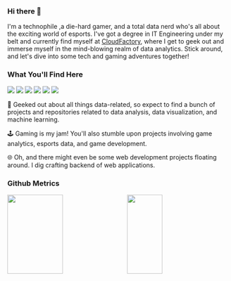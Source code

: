 ### Hi there 👋

I'm a technophile ,a die-hard gamer, and a total data nerd who's all about the exciting world of esports. I've got a degree in IT Engineering under my belt and currently find myself at <a target='blank' href = 'https://www.cloudfactory.com/'>CloudFactory</a>, where I get to geek out and immerse myself in the mind-blowing realm of data analytics. Stick around, and let's dive into some tech and gaming adventures together!

### What You'll Find Here

<img src = 'https://img.shields.io/badge/dbt-FF694B?style=for-the-badge&logo=dbt&logoColor=white'> <img src = 'https://img.shields.io/badge/Supabase-181818?style=for-the-badge&logo=supabase&logoColor=white'> <img src = 'https://img.shields.io/badge/Prefect-%23ffffff.svg?style=for-the-badge&logo=prefect&logoColor=white'> <img src = 'https://img.shields.io/badge/Django-092E20?style=for-the-badge&logo=django&logoColor=green'> <img src = 'https://img.shields.io/badge/Github%20Actions-282a2e?style=for-the-badge&logo=githubactions&logoColor=367cfe'> <img src = 'https://img.shields.io/badge/Valorant-fa4454?style=for-the-badge&logo=valorant&logoColor=white'>

🧠 Geeked out about all things data-related, so expect to find a bunch of projects and repositories related to data analysis, data visualization, and machine learning.

🕹️ Gaming is my jam! You'll also stumble upon projects involving game analytics, esports data, and game development.

🌐 Oh, and there might even be some web development projects floating around. I dig crafting backend of web applications.


### Github Metrics
<div class='container' float ='left' >
<!-- <img height="180em" style=" width: 55%;" class="img" src="https://github-readme-stats.vercel.app/api?username=deepsonshrestha&show_icons=true&hide_border=true&count_private=true&include_all_commits=true&theme=codeSTACKr&custom_title=Github%20Stats" /> -->
  <img height="180em" style=" width: 50%;" src = 'https://github-readme-stats-eight-theta.vercel.app/api?username=deepsonshrestha&&count_private=true&show_icons=true&bg_color=0D1117&title_color=ffffff&text_color=929292&icon_color=F1E05A&hide_border=true&custom_title=Github%20Stats&count_private=true&include_all_commits=true'/>
&nbsp;
&nbsp;
<img height="180em" style=" width: 40%;" class="img" src="https://github-readme-stats.vercel.app/api/top-langs/?username=deepsonshrestha&layout=compact&theme=codeSTACKr&hide_border=true&custom_title=Programming%20Languages&size_weight=0.5&count_weight=0.5" />
</div>









